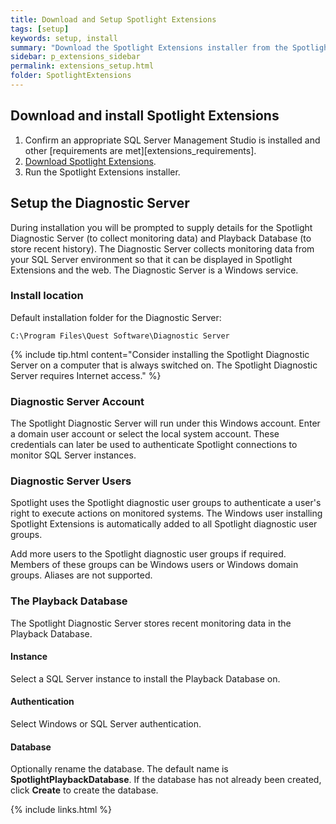```yaml
---
title: Download and Setup Spotlight Extensions
tags: [setup]
keywords: setup, install
summary: "Download the Spotlight Extensions installer from the Spotlight web site. Run the installer to install a Spotlight Diagnostic Server (to collect Spotlight monitoring data) and a Playback Database (to store recent monitoring history)."
sidebar: p_extensions_sidebar
permalink: extensions_setup.html
folder: SpotlightExtensions
---
```




## Download and install Spotlight Extensions

1. Confirm an appropriate SQL Server Management Studio is installed and other [requirements are met][extensions_requirements].
2. [Download Spotlight Extensions](https://www.spotlightessentials.com/download/register).
3. Run the Spotlight Extensions installer.

## Setup the Diagnostic Server
During installation you will be prompted to supply details for the Spotlight Diagnostic Server (to collect monitoring data) and Playback Database (to store recent history). The Diagnostic Server collects monitoring data from your SQL Server environment so that it can be displayed in Spotlight Extensions and the web. The Diagnostic Server is a Windows service.


### Install location

Default installation folder for the Diagnostic Server:

```
C:\Program Files\Quest Software\Diagnostic Server
```

{% include tip.html content="Consider installing the Spotlight Diagnostic Server on a computer that is always switched on. The Spotlight Diagnostic Server requires Internet access." %}

### Diagnostic Server Account

The Spotlight Diagnostic Server will run under this Windows account. Enter a domain user account or select the local system account. These credentials can later be used to authenticate Spotlight connections to monitor SQL Server instances.

### Diagnostic Server Users

Spotlight uses the Spotlight diagnostic user groups to authenticate a user's right to execute actions on monitored systems. The Windows user installing Spotlight Extensions is automatically added to all Spotlight diagnostic user groups.

Add more users to the Spotlight diagnostic user groups if required. Members of these groups can be Windows users or Windows domain groups. Aliases are not supported.

### The Playback Database
The Spotlight Diagnostic Server stores recent monitoring data in the Playback Database.

#### Instance
Select a SQL Server instance to install the Playback Database on.

#### Authentication
Select Windows or SQL Server authentication.

#### Database
Optionally rename the database. The default name is **SpotlightPlaybackDatabase**. If the database has not already been created, click **Create** to create the database.


{% include links.html %}
